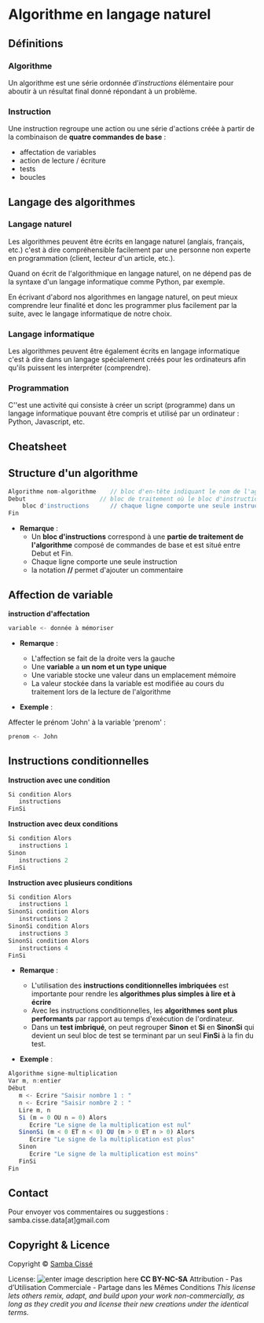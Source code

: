 # Algorithme en langage naturel

## Définitions

### Algorithme

Un algorithme est une série ordonnée d’*instructions* élémentaire pour aboutir à un résultat final donné répondant à un problème.

### Instruction

Une instruction regroupe une action ou une série d'actions créée à partir de la combinaison de  **quatre commandes de base** :
- affectation de variables
- action de lecture / écriture
- tests
- boucles

## Langage des algorithmes

### Langage naturel

Les algorithmes peuvent être écrits en langage naturel (anglais, français, etc.) c'est à dire compréhensible facilement par une personne non experte en programmation (client, lecteur d'un article, etc.). 

Quand on écrit de l'algorithmique en langage naturel, on ne dépend pas de la syntaxe d'un langage informatique comme Python, par exemple. 

En écrivant d'abord nos algorithmes en langage naturel, on peut mieux comprendre leur finalité et donc les programmer plus facilement par la suite, avec le langage informatique de notre choix.

### Langage informatique

Les algorithmes peuvent être également écrits en langage informatique c'est à dire dans un langage spécialement créés pour les ordinateurs afin qu'ils puissent les interpréter (comprendre).

### Programmation

C''est une activité qui consiste à créer un script (programme) dans un langage informatique pouvant être compris et utilisé par un ordinateur : Python, Javascript, etc.

## Cheatsheet

## Structure d'un algorithme
```javascript
Algorithme nom-algorithme    // bloc d'en-tête indiquant le nom de l'agorithme
Debut	                  // bloc de traitement où le bloc d'instructions est situé entre Debut et Fin
	bloc d'instructions      // chaque ligne comporte une seule instruction
Fin
```
- **Remarque** :
	- Un **bloc d'instructions** correspond à une **partie de traitement de l'algorithme** composé de commandes de base et est situé entre Debut et Fin.
	- Chaque ligne comporte une seule instruction
	- la notation **//** permet d'ajouter un commentaire



## Affection de variable

**instruction d'affectation**

```javascript 
variable <- donnée à mémoriser  
``` 
- **Remarque** :
	- L'affection se fait de la droite vers la gauche
	- Une **variable** a **un nom et un type unique**
	- Une variable stocke une valeur dans un emplacement mémoire
	- La valeur stockée dans la variable est modifiée au cours du traitement lors de la lecture de l'algorithme

- **Exemple** :

Affecter le prénom 'John' à la variable 'prenom' :

```javascript
prenom <- John 
```

## Instructions conditionnelles

**Instruction avec une condition** 
```javascript 
Si condition Alors
   instructions
FinSi
```   

**Instruction avec deux conditions** 

```javascript 
Si condition Alors
   instructions 1
Sinon
   instructions 2
FinSi
``` 
**Instruction avec plusieurs conditions** 

```javascript 
Si condition Alors
   instructions 1
SinonSi condition Alors
   instructions 2
SinonSi condition Alors
   instructions 3
SinonSi condition Alors
   instructions 4
FinSi
``` 
- **Remarque** :

	- L'utilisation des **instructions conditionnelles imbriquées** est importante pour rendre les **algorithmes plus simples à lire et à écrire**
	- Avec les instructions conditionnelles, les **algorithmes sont plus performants** par rapport au temps d'exécution de l'ordinateur.
	- Dans un **test imbriqué**, on peut regrouper **Sinon** et **Si** en **SinonSi** qui devient un seul bloc de test se terminant par un seul **FinSi** à la fin du test.

- **Exemple** :
```javascript 
Algorithme signe-multiplication
Var m, n:entier
Début
   m <- Ecrire "Saisir nombre 1 : "
   n <- Ecrire "Saisir nombre 2 : "
   Lire m, n
   Si (m = 0 OU n = 0) Alors
      Ecrire "Le signe de la multiplication est nul"
   SinonSi (m < 0 ET n < 0) OU (m > 0 ET n > 0) Alors
      Ecrire "Le signe de la multiplication est plus"
   Sinon
      Ecrire "Le signe de la multiplication est moins"
   FinSi
Fin
```


## Contact

Pour envoyer vos commentaires ou suggestions : samba.cisse.data[at]gmail.com

## Copyright & Licence

Copyright © [Samba Cissé](http://www.sambacisse.com)

License: 
![enter image description here](https://licensebuttons.net/l/by-nc-sa/3.0/88x31.png)
**CC BY-NC-SA**
Attribution - Pas d’Utilisation Commerciale - Partage dans les Mêmes Conditions
*This license lets others remix, adapt, and build upon your work non-commercially, as long as they credit you and license their new creations under the identical terms.*
<!--stackedit_data:
eyJoaXN0b3J5IjpbNTM3NzM1NTYsLTQzNjk5OTA0MSwxMTcwMD
A5MTU0LC03MzY3OTYwMTYsMTM3MjgzNzY2Niw2OTM5NDY2NjYs
NjA1MjMxNTA2LC0xMjQ5MjA1ODVdfQ==
-->